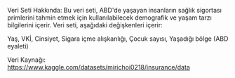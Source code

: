 Veri Seti Hakkında:
Bu veri seti, ABD'de yaşayan insanların sağlık sigortası primlerini tahmin etmek için kullanılabilecek demografik ve yaşam tarzı bilgilerini içerir. Veri seti, aşağıdaki değişkenleri içerir:

Yaş,
VKİ,
Cinsiyet,
Sigara içme alışkanlığı,
Çocuk sayısı,
Yaşadığı bölge (ABD eyaleti)

Veri Kaynağı:
https://www.kaggle.com/datasets/mirichoi0218/insurance/data
